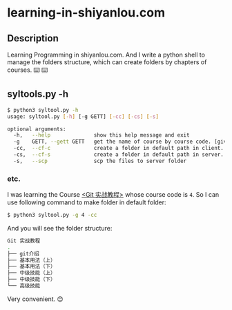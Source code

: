 # learning-in-shiyanlou.com

## Description

Learning Programming in shiyanlou.com. And I write a python shell to manage the folders structure, which can create folders by chapters of courses. ⌨️ ⌨️

## syltools.py -h

```bash
$ python3 syltool.py -h
usage: syltool.py [-h] [-g GETT] [-cc] [-cs] [-s]

optional arguments:
  -h,   --help              show this help message and exit
  -g    GETT, --gett GETT   get the name of course by course code. [given a number]
  -cc,  --cf-c              create a folder in default path in client.
  -cs,  --cf-s              create a folder in default path in server.
  -s,   --scp               scp the files to server folder
```

### etc.

I was learning the Course [<Git 实战教程>](https://www.shiyanlou.com/courses/4) whose course code is `4`. So I can use following command to make folder in default folder:

```bash
$ python3 syltool.py -g 4 -cc
```

And you will see the folder structure:

```bash
Git 实战教程
.
├── git介绍
├── 基本用法（上）
├── 基本用法（下）
├── 中级技能（上）
├── 中级技能（下）
└── 高级技能
```

Very convenient. 😊 
